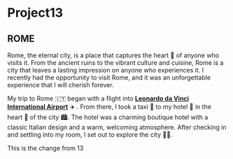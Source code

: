 # Project13
## ROME
Rome, the eternal city, is a place that captures the heart 💙 of anyone who visits it. From the ancient ruins to the vibrant culture and cuisine, Rome is a city that leaves a lasting impression on anyone who experiences it. I recently had the opportunity to visit Rome, and it was an unforgettable experience that I will cherish forever.

My trip to Rome 🇮🇹 began with a flight into **[Leonardo da Vinci International Airport](https://www.adr.it/web/aeroporti-di-roma-en)** ✈️ . From there, I took a taxi 🚕 to my hotel 🏨 in the heart 🖤 of the city 🏙️. The hotel was a charming boutique hotel with a classic Italian design and a warm, welcoming atmosphere. After checking in and settling into my room, I set out to explore the city 🚶‍♂️.

This is the change from 13
